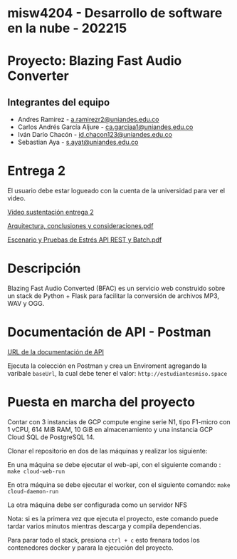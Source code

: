 # misw4204 - Desarrollo de software en la nube - 202215

# Proyecto: Blazing Fast Audio Converter
## Integrantes del equipo
* Andres Ramirez - a.ramirezr2@uniandes.edu.co
* Carlos Andrés García Aljure - ca.garciaa1@uniandes.edu.co
* Iván Darío Chacón - id.chacon123@uniandes.edu.co
* Sebastian Aya - s.ayat@uniandes.edu.co

# Entrega 2

El usuario debe estar logueado con la cuenta de la universidad para ver el video.

[Video sustentación entrega 2](https://uniandes-my.sharepoint.com/:v:/g/personal/ca_garciaa1_uniandes_edu_co/EUnImg2dc_pIrxtCOVpSK1oBkfaxxWev7BhGXOihut98IA?e=CRNRMM)

[Arquitectura, conclusiones y consideraciones.pdf](https://github.com/saya6/misw4204-desarrollo-software-en-la-nube-202215/files/9894823/Arquitectura.conclusiones.y.consideraciones.pdf)

[Escenario y Pruebas de Estrés API REST y Batch.pdf](https://github.com/saya6/misw4204-desarrollo-software-en-la-nube-202215/files/9894602/Escenario.y.Pruebas.de.Estres.API.REST.y.Batch.pdf)


# Descripción
Blazing Fast Audio Converted (BFAC) es un servicio web construido sobre un stack de Python + Flask para facilitar la conversión de archivos MP3, WAV y OGG.

# Documentación de API - Postman

[URL de la documentación de API](https://documenter.getpostman.com/view/807412/2s84DrQhAZ#3b9434a5-eb93-440b-8dd1-b913acdb6986)

Ejecuta la colección en Postman y crea un Enviroment agregando la varibale `baseUrl`, la cual debe tener el valor: `http://estudiantesmiso.space`


# Puesta en marcha del proyecto

Contar con 3 instancias de GCP compute engine serie N1, tipo  F1-micro con 1 vCPU, 614 MiB RAM, 10 GiB en almacenamiento y una instancia GCP Cloud SQL de PostgreSQL 14.

Clonar el repositorio en dos de las máquinas y realizar los siguiente:

En una máquina se debe ejecutar el web-api, con el siguiente comando : 
```make cloud-web-run```

En otra máquina se debe ejecutar el worker, con el siguiente comando: 
```make cloud-daemon-run```

La otra máquina debe ser configurada como un servidor NFS

Nota: si es la primera vez que ejecuta el proyecto, este comando puede tardar varios minutos mientras descarga y compila dependencias.

Para parar todo el stack, presiona `ctrl + c` esto frenara todos los contenedores docker y parara la ejecución del proyecto.


